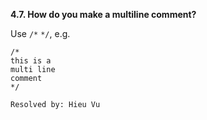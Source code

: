 **4.7. How do you make a multiline comment?**

Use `/*` `*/`, e.g.
```
/*
this is a
multi line
comment
*/
```

`Resolved by: Hieu Vu`
